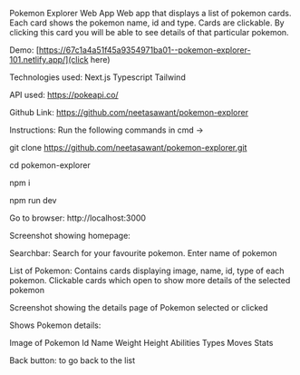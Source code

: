 Pokemon Explorer Web App
Web app that displays a list of pokemon cards. Each card shows the pokemon name, id and type. Cards are clickable. By clicking this card you will be able to see details of that particular pokemon.

Demo: [https://67c1a4a51f45a9354971ba01--pokemon-explorer-101.netlify.app/](click here)

Technologies used: 
Next.js
Typescript
Tailwind

API used:
https://pokeapi.co/

Github Link: https://github.com/neetasawant/pokemon-explorer

Instructions:
Run the following commands in cmd → 

git clone https://github.com/neetasawant/pokemon-explorer.git

cd pokemon-explorer

npm i

npm run dev

Go to browser: http://localhost:3000

Screenshot showing homepage:


Searchbar: Search for your favourite pokemon. Enter name of pokemon

List of Pokemon: Contains cards displaying image, name, id, type of each pokemon. Clickable cards which open to show more details of the selected pokemon

Screenshot showing the details page of Pokemon selected or clicked


Shows Pokemon details:

Image of Pokemon
Id
Name
Weight
Height
Abilities
Types
Moves
Stats

Back button: to go back to the list

